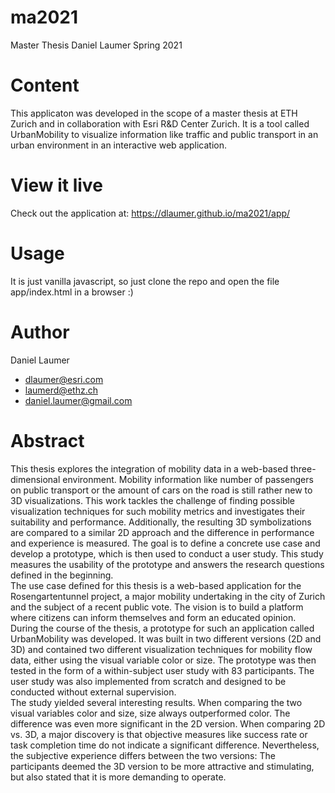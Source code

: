 # ma2021
Master Thesis Daniel Laumer Spring 2021

# Content
This applicaton was developed in the scope of a master thesis at ETH Zurich and in collaboration with Esri R&D Center Zurich. 
It is a tool called UrbanMobility to visualize information like traffic and public transport in an urban environment in an interactive web application.

# View it live
Check out the application at: <https://dlaumer.github.io/ma2021/app/>

# Usage
It is just vanilla javascript, so just clone the repo and open the file app/index.html in a browser :)

# Author
Daniel Laumer 
- dlaumer@esri.com
- laumerd@ethz.ch
- daniel.laumer@gmail.com

# Abstract
This thesis explores the integration of mobility data in a web-based three-dimensional environment. Mobility information like number of passengers on public transport or the amount of cars on the road is still rather new to 3D visualizations. This work tackles the challenge of finding possible visualization techniques for such mobility metrics and investigates their suitability and performance. Additionally, the resulting 3D symbolizations are compared to a similar 2D approach and the difference in performance and experience is measured. The goal is to define a concrete use case and develop a prototype, which is then used to conduct a user study. This study measures the usability of the prototype and answers the research questions defined in the beginning. <br />
The use case defined for this thesis is a web-based application for the Rosengartentunnel project, a major mobility undertaking in the city of Zurich and the subject of a recent public vote. The vision is to build a platform where citizens can inform themselves and form an educated opinion. <br />
During the course of the thesis, a prototype for such an application called UrbanMobility was developed. It was built in two different versions (2D and 3D) and contained two different visualization techniques for mobility flow data, either using the visual variable color or size. The prototype was then tested in the form of a within-subject user study with 83 participants. The user study was also implemented from scratch and designed to be conducted without external supervision. <br />
The study yielded several interesting results. When comparing the two visual variables color and size, size always outperformed color. The difference was even more significant in the 2D version. When comparing 2D vs. 3D, a major discovery is that objective measures like success rate or task completion time do not indicate a significant difference. Nevertheless, the subjective experience differs between the two versions: The participants deemed the 3D version to be more attractive and stimulating, but also stated that it is more demanding to operate.
